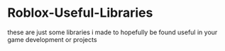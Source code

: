 # Roblox-Useful-Libraries
these are just some libraries i made to hopefully be found useful in your game development or projects
